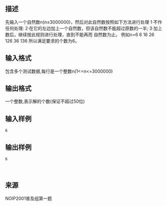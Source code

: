 ## 描述

先输入一个自然数n(n≤3000000)，然后对此自然数按照如下方法进行处理 1·不作任何处理: 2·在它的左边加上一个自然数，但该自然数不能超过原数的一半; 3·加上数后，继续按此规则进行处理，直到不能再而 自然数为止。 例如n=6 6 16 26 126 36 136 所以满足要求的个数为6。 

## 输入格式

包含多个测试数据,每行是一个整数n(1<=n<=3000000) 

## 输出格式

一个整数,表示解的个数(保证不超过50位) 

## 输入样例

```plaintext
6 
```

## 输出样例

```plaintext
6 
```



 

## 来源

NOIP2001普及组第一题

